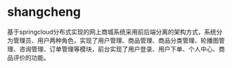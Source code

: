 # shangcheng
基于springcloud分布式实现的网上商城系统采用前后端分离的架构方式，系统分为管理员、用户两种角色，实现了用户管理、商品管理、商品分类管理、轮播图管理、咨询管理、订单管理等模块，前台实现了用户登录、用户下单、个人中心、商品评价的功能。
